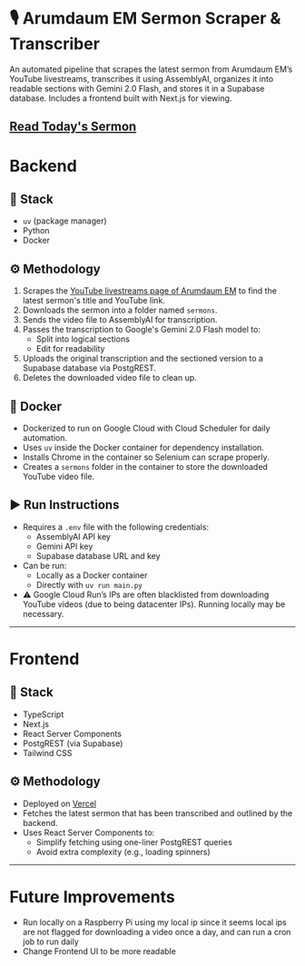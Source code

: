 # 🎙️ Arumdaum EM Sermon Scraper & Transcriber

An automated pipeline that scrapes the latest sermon from Arumdaum EM’s YouTube livestreams, transcribes it using AssemblyAI, organizes it into readable sections with Gemini 2.0 Flash, and stores it in a Supabase database. Includes a frontend built with Next.js for viewing.

[Read Today's Sermon](https://sermon-transcription.vercel.app/)
---

# Backend

## 🧰 Stack
- `uv` (package manager)
- Python
- Docker

## ⚙️ Methodology
1. Scrapes the [YouTube livestreams page of Arumdaum EM](https://www.youtube.com/@ArumdaunEM/streams) to find the latest sermon's title and YouTube link.
2. Downloads the sermon into a folder named `sermons`.
3. Sends the video file to AssemblyAI for transcription.
4. Passes the transcription to Google's Gemini 2.0 Flash model to:
   - Split into logical sections
   - Edit for readability
5. Uploads the original transcription and the sectioned version to a Supabase database via PostgREST.
6. Deletes the downloaded video file to clean up.

## 🐳 Docker
- Dockerized to run on Google Cloud with Cloud Scheduler for daily automation.
- Uses `uv` inside the Docker container for dependency installation.
- Installs Chrome in the container so Selenium can scrape properly.
- Creates a `sermons` folder in the container to store the downloaded YouTube video file.

## ▶️ Run Instructions
- Requires a `.env` file with the following credentials:
  - AssemblyAI API key
  - Gemini API key
  - Supabase database URL and key
- Can be run:
  - Locally as a Docker container
  - Directly with `uv run main.py`
- ⚠️ Google Cloud Run’s IPs are often blacklisted from downloading YouTube videos (due to being datacenter IPs). Running locally may be necessary.

---

# Frontend

## 🧰 Stack
- TypeScript
- Next.js
- React Server Components
- PostgREST (via Supabase)
- Tailwind CSS

## ⚙️ Methodology
- Deployed on [Vercel](https://sermon-transcription.vercel.app/)
- Fetches the latest sermon that has been transcribed and outlined by the backend.
- Uses React Server Components to:
  - Simplify fetching using one-liner PostgREST queries
  - Avoid extra complexity (e.g., loading spinners)
---

# Future Improvements

- Run locally on a Raspberry Pi using my local ip since it seems local ips are not flagged for downloading a video once a day, and can run a cron job to run daily
- Change Frontend UI to be more readable
